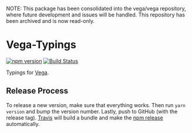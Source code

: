 NOTE: This package has been consolidated into the vega/vega repository, where future development and issues will be handled. This repository has been archived and is now read-only.

# Vega-Typings

[![npm version](https://img.shields.io/npm/v/vega-typings.svg)](https://www.npmjs.com/package/vega-typings)
[![Build Status](https://travis-ci.org/vega/vega-typings.svg?branch=master)](https://travis-ci.org/vega/vega-typings)

Typings for [Vega](https://github.com/vega/vega).

## Release Process

To release a new version, make sure that everything works. Then run `yarn version` and bump the version number. Lastly, push to GitHub (with the release tag). [Travis](https://travis-ci.org/vega/vega-typings/builds) will build a bundle and make the [npm release](https://www.npmjs.com/package/vega-typings) automatically.
